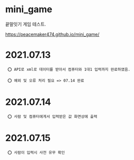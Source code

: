 # mini_game
 끝말잇기 게임 테스트.
 
 https://peacemaker474.github.io/mini_game/
# 2021.07.13
     ⭕ API로 xml로 데이터를 받아서 컴퓨터와 1대1 입력까지 완료하였음.
     
     ⭕ 예외 및 오류 처리 필요 => 07.14 완료
# 2021.07.14
     ⭕ 사람 및 컴퓨터에게서 입력받은 값 화면상에 출력
# 2021.07.15
     ⭕ 사람이 입력시 사전 유무 확인
